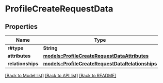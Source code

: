 # ProfileCreateRequestData

## Properties

Name | Type | Description | Notes
------------ | ------------- | ------------- | -------------
**r#type** | **String** |  | 
**attributes** | [**models::ProfileCreateRequestDataAttributes**](ProfileCreateRequest_data_attributes.md) |  | 
**relationships** | [**models::ProfileCreateRequestDataRelationships**](ProfileCreateRequest_data_relationships.md) |  | 

[[Back to Model list]](../README.md#documentation-for-models) [[Back to API list]](../README.md#documentation-for-api-endpoints) [[Back to README]](../README.md)


